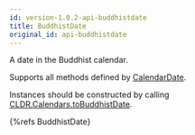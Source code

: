 ```yaml
---
id: version-1.0.2-api-buddhistdate
title: BuddhistDate
original_id: api-buddhistdate
---
```


A date in the Buddhist calendar.

Supports all methods defined by [CalendarDate](api-calendardate.html).

Instances should be constructed by calling [CLDR.Calendars.toBuddhistDate](api-cldr-calendars.html#tobuddhistdate).

{%refs BuddhistDate}
